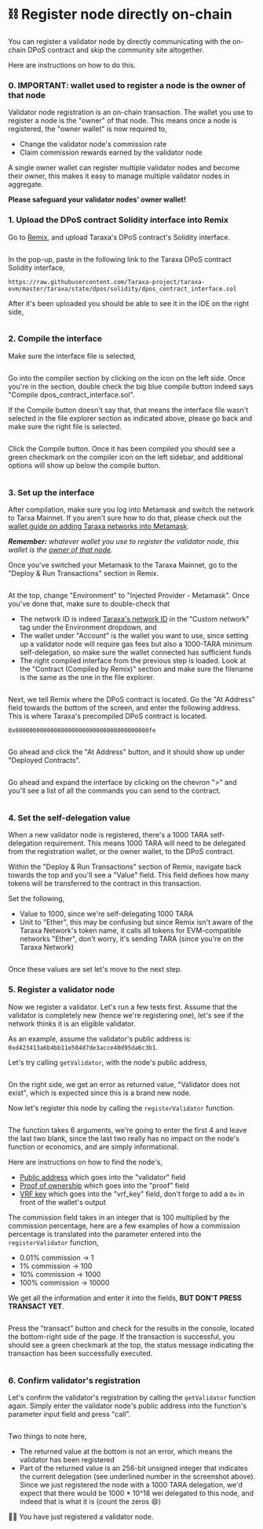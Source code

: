 # ⛓ Register node directly on-chain

You can register a validator node by directly communicating with the on-chain DPoS contract and skip the community site altogether.&#x20;

Here are instructions on how to do this.&#x20;



### 0.  IMPORTANT: wallet used to register a node is the owner of that node

Validator node registration is an on-chain transaction. The wallet you use to register a node is the "owner" of that node. This means once a node is registered, the "owner wallet" is now required to,&#x20;

* Change the validator node's commission rate
* Claim commission rewards earned by the validator node

A single owner wallet can register multiple validator nodes and become their owner, this makes it easy to manage multiple validator nodes in aggregate.&#x20;

**Please safeguard your validator nodes' owner wallet!**&#x20;



### 1.  Upload the DPoS contract Solidity interface into Remix

Go to [Remix](https://remix.ethereum.org/), and upload Taraxa's DPoS contract's Solidity interface.&#x20;

<figure><img src="../.gitbook/assets/image (13).png" alt=""><figcaption></figcaption></figure>

In the pop-up, paste in the following link to the Taraxa DPoS contract Solidity interface,&#x20;

```
https://raw.githubusercontent.com/Taraxa-project/taraxa-evm/master/taraxa/state/dpos/solidity/dpos_contract_interface.sol
```

After it's been uploaded you should be able to see it in the IDE on the right side,&#x20;

<figure><img src="../.gitbook/assets/image.png" alt=""><figcaption></figcaption></figure>

### 2.  Compile the interface&#x20;

Make sure the interface file is selected,&#x20;

<figure><img src="../.gitbook/assets/image (29).png" alt=""><figcaption></figcaption></figure>

Go into the compiler section by clicking on the icon on the left side. Once you're in the section, double check the big blue compile button indeed says "Compile dpos\_contract\_interface.sol".&#x20;

If the Compile button doesn't say that, that means the interface file wasn't selected in the file explorer section as indicated above, please go back and make sure the right file is selected.&#x20;

<figure><img src="../.gitbook/assets/image (25).png" alt=""><figcaption></figcaption></figure>

Click the Compile button. Once it has been compiled you should see a green checkmark on the compiler icon on the left sidebar, and additional options will show up below the compile button.&#x20;

<figure><img src="../.gitbook/assets/image (1).png" alt=""><figcaption></figcaption></figure>

### 3.  Set up the interface&#x20;

After compilation, make sure you log into Metamask and switch the network to Tarxa Mainnet. If you aren't sure how to do that, please check out the [wallet guide on adding Taraxa networks into Metamask](register-node-directly-on-chain.md).&#x20;

_**Remember:** whatever wallet you use to register the validator node, this wallet is the_ [_owner of that node_](register-node-directly-on-chain.md#0.-important-wallet-used-to-register-a-node-is-the-owner-of-that-node)_._&#x20;

Once you've switched your Metamask to the Taraxa Mainnet, go to the "Deploy & Run Transactions" section in Remix.&#x20;

<figure><img src="../.gitbook/assets/image (22).png" alt=""><figcaption></figcaption></figure>

At the top, change "Environment" to "Injected Provider - Metamask". Once you've done that, make sure to double-check that&#x20;

* The network ID is indeed [Taraxa's network ID](../wallet/taraxas-network-connection-details.md) in the "Custom network" tag  under the Environment dropdown, and&#x20;
* The wallet under "Account" is the wallet you want to use, since setting up a validator node will require gas fees but also a 1000-TARA minimum self-delegation, so make sure the wallet connected has sufficient funds
* The right compiled interface from the previous step is loaded. Look at the "Contract (Compiled by Remix)" section and make sure the filename is the same as the one in the file explorer.&#x20;

<figure><img src="../.gitbook/assets/image (18).png" alt=""><figcaption></figcaption></figure>

Next, we tell Remix where the DPoS contract is located. Go the "At Address" field towards the bottom of the screen, and enter the following address. This is where Taraxa's precompiled DPoS contract is located.&#x20;

```
0x00000000000000000000000000000000000000fe
```

<figure><img src="../.gitbook/assets/image (3).png" alt=""><figcaption></figcaption></figure>

Go ahead and click the "At Address" button, and it should show up under "Deployed Contracts".&#x20;

<figure><img src="../.gitbook/assets/image (28).png" alt=""><figcaption></figcaption></figure>

Go ahead and expand the interface by clicking on the chevron ">" and you'll see a list of all the commands you can send to the contract.&#x20;

<figure><img src="../.gitbook/assets/image (5).png" alt=""><figcaption></figcaption></figure>

### 4.  Set the self-delegation value&#x20;

When a new validator node is registered, there's a 1000 TARA self-delegation requirement. This means 1000 TARA will need to be delegated from the registration wallet, or the owner wallet, to the DPoS contract.&#x20;

Within the "Deploy & Run Transactions" section of Remix, navigate back towards the top and you'll see a "Value" field. This field defines how many tokens will be transferred to the contract in this transaction.&#x20;

Set the following,&#x20;

* Value to 1000, since we're self-delegating 1000 TARA
* Unit to "Ether", this may be confusing but since Remix isn't aware of the Taraxa Network's token name, it calls all tokens for EVM-compatible networks "Ether", don't worry, it's sending TARA (since you're on the Taraxa Network)

<figure><img src="../.gitbook/assets/image (19).png" alt=""><figcaption></figcaption></figure>

Once these values are set let's move to the next step.&#x20;



### 5.  Register a validator node

Now we register a validator. Let's run a few tests first. Assume that the validator is completely new (hence we're registering one), let's see if the network thinks it is an eligible validator.&#x20;

As an example, assume the validator's public address is:  `0xd423413a6b4bb11e584d7de3acce40d95da6c3b1`.

Let's try calling `getValidator`, with the node's public address,&#x20;

<figure><img src="../.gitbook/assets/image (27).png" alt=""><figcaption></figcaption></figure>

On the right side, we get an error as returned value, "Validator does not exist", which is expected since this is a brand new node.&#x20;

Now let's register this node by calling the `registerValidator` function.&#x20;

<figure><img src="../.gitbook/assets/image (26).png" alt=""><figcaption></figcaption></figure>

The function takes 6 arguments, we're going to enter the first 4 and leave the last two blank, since the last two really has no impact on the node's function or economics, and are simply informational.&#x20;

Here are instructions on how to find the node's,&#x20;

* [Public address](https://docs.taraxa.io/node-setup/node\_address) which goes into the "validator" field
* [Proof of ownership](../node-setup/proof\_owership.md) which goes into the "proof" field
* [VRF key](../node-setup/vrf\_key.md) which goes into the "vrf\_key" field, don't forge to add a `0x` in front of the wallet's output

The commission field takes in an integer that is 100 multiplied by the commission percentage, here are a few examples of how a commission percentage is translated into the parameter entered into the `registerValidator` function,&#x20;

* 0.01% commission -> 1&#x20;
* 1% commission -> 100
* 10% commission -> 1000
* 100% commission -> 10000

We get all the information and enter it into the fields, **BUT DON'T PRESS TRANSACT YET**.&#x20;

<figure><img src="../.gitbook/assets/image (2).png" alt=""><figcaption></figcaption></figure>

Press the "transact" button and check for the results in the console, located the bottom-right side of the page. If the transaction is successful, you should see a green checkmark at the top, the status message indicating the transaction has been successfully executed.&#x20;

<figure><img src="../.gitbook/assets/image (8).png" alt=""><figcaption></figcaption></figure>

### 6.  Confirm validator's registration

Let's confirm the validator's registration by calling the `getValidator` function again. Simply enter the validator node's public address into the function's parameter input field and press "call".&#x20;

<figure><img src="../.gitbook/assets/image (24).png" alt=""><figcaption></figcaption></figure>

Two things to note here,&#x20;

* The returned value at the bottom is not an error, which means the validator has been registered&#x20;
* Part of the returned value is an 256-bit unsigned integer that indicates the current delegation (see underlined number in the screenshot above). Since we just registered the node with a 1000 TARA delegation, we'd expect that there would be 1000 \* 10^18 wei delegated to this node, and indeed that is what it is (count the zeros :smile:)&#x20;

:tada::tada: You have just registered a validator node.&#x20;

